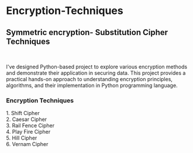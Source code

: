 # Encryption-Techniques
<h2>Symmetric encryption- Substitution Cipher Techniques</h2><br>
<p>I've designed Python-based project to explore various encryption methods and demonstrate their application in securing data. This project provides a practical hands-on approach to understanding encryption principles, algorithms, and their implementation in Python programming language.</p>
<h3>Encryption Techniques</h3>
<p>1. Shift Cipher<br>
2. Caesar Cipher<br>
3. Rail Fence Cipher<br>
4. Play Fire Cipher<br>
5. Hill Cipher<br>
6. Vernam Cipher
</p>
<img src="https://github.com/SasiduNimesh/Encryption-Techniques/assets/117624524/580ccd8e-78f7-459f-a3ab-4f648651aefa" alt="" />

